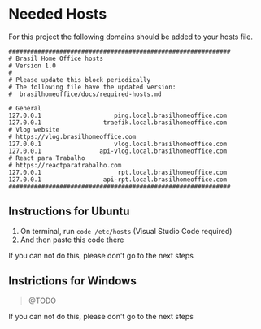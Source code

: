 # Needed Hosts

For this project the following domains should be added to your hosts file.

```
#############################################################
# Brasil Home Office hosts
# Version 1.0
#
# Please update this block periodically
# The following file have the updated version:
#  brasilhomeoffice/docs/required-hosts.md

# General
127.0.0.1                    ping.local.brasilhomeoffice.com
127.0.0.1                 traefik.local.brasilhomeoffice.com
# Vlog website
# https://vlog.brasilhomeoffice.com
127.0.0.1                    vlog.local.brasilhomeoffice.com
127.0.0.1                api-vlog.local.brasilhomeoffice.com
# React para Trabalho
# https://reactparatrabalho.com
127.0.0.1                     rpt.local.brasilhomeoffice.com
127.0.0.1                 api-rpt.local.brasilhomeoffice.com
#############################################################
```

## Instructions for Ubuntu

1. On terminal, run `code /etc/hosts` (Visual Studio Code required)
2. And then paste this code there

If you can not do this, please don't go to the next steps

## Instrictions for Windows

> @TODO

If you can not do this, please don't go to the next steps
